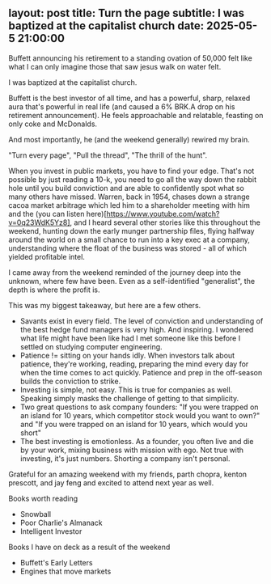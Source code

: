 layout: post
title: Turn the page
subtitle: I was baptized at the capitalist church
date: 2025-05-5 21:00:00
---

Buffett announcing his retirement to a standing ovation of 50,000 felt like what I can only imagine those that saw jesus walk on water felt. 

I was baptized at the capitalist church. 

Buffett is the best investor of all time, and has a powerful, sharp, relaxed aura that's powerful in real life (and caused a 6% BRK.A drop on his retirement announcement). He feels approachable and relatable, feasting on only coke and McDonalds. 

And most importantly, he (and the weekend generally) rewired my brain. 

"Turn every page", "Pull the thread", "The thrill of the hunt". 

When you invest in public markets, you have to find your edge. That's not possible by just reading a 10-k, you need to go all the way down the rabbit hole until you build conviction and are able to confidently spot what so many others have missed. Warren, back in 1954, chases down a strange cacoa market arbitrage which led him to a shareholder meeting with him and the (you can listen here)[https://www.youtube.com/watch?v=0q23WdK5Yz8], and I heard several other stories like this throughout the weekend, hunting down the early munger partnership files, flying halfway around the world on a small chance to run into a key exec at a company, understanding where the float of the business was stored - all of which yielded profitable intel. 

I came away from the weekend reminded of the journey deep into the unknown, where few have been. Even as a self-identified "generalist", the depth is where the profit is. 

This was my biggest takeaway, but here are a few others.
- Savants exist in every field. The level of conviction and understanding of the best hedge fund managers is very high. And inspiring. I wondered what life might have been like had I met someone like this before I settled on studying computer engineering. 
- Patience != sitting on your hands idly. When investors talk about patience, they're working, reading, preparing the mind every day for when the time comes to act quickly. Patience and prep in the off-season builds the conviction to strike.
- Investing is simple, not easy. This is true for companies as well. Speaking simply masks the challenge of getting to that simplicity. 
- Two great questions to ask company founders: "If you were trapped on an island for 10 years, which competitor stock would you want to own?" and "If you were trapped on an island for 10 years, which would you short"
- The best investing is emotionless. As a founder, you often live and die by your work, mixing business with mission with ego. Not true with investing, it's just numbers. Shorting a company isn't personal. 

Grateful for an amazing weekend with my friends, parth chopra, kenton prescott, and jay feng and excited to attend next year as well. 

Books worth reading
- Snowball
- Poor Charlie's Almanack
- Intelligent Investor

Books I have on deck as a result of the weekend
- Buffett's Early Letters
- Engines that move markets